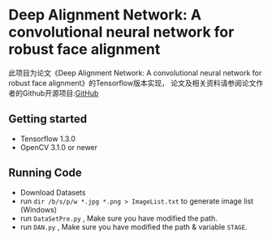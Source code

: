 Deep Alignment Network: A convolutional neural network for robust face alignment
===
  此项目为论文《Deep Alignment Network: A convolutional neural network for robust face alignment》的Tensorflow版本实现，
  论文及相关资料请参阅论文作者的Github开源项目:[GitHub](https://github.com/MarekKowalski/DeepAlignmentNetwork)
  
Getting started
-------  
* Tensorflow 1.3.0
* OpenCV 3.1.0 or newer

Running Code
---
* Download Datasets
* run `dir /b/s/p/w *.jpg *.png > ImageList.txt` to generate image list (Windows)
* run `DataSetPre.py` , Make sure you have modified the path.
* run `DAN.py` , Make sure you have modified the path & variable `STAGE`.
